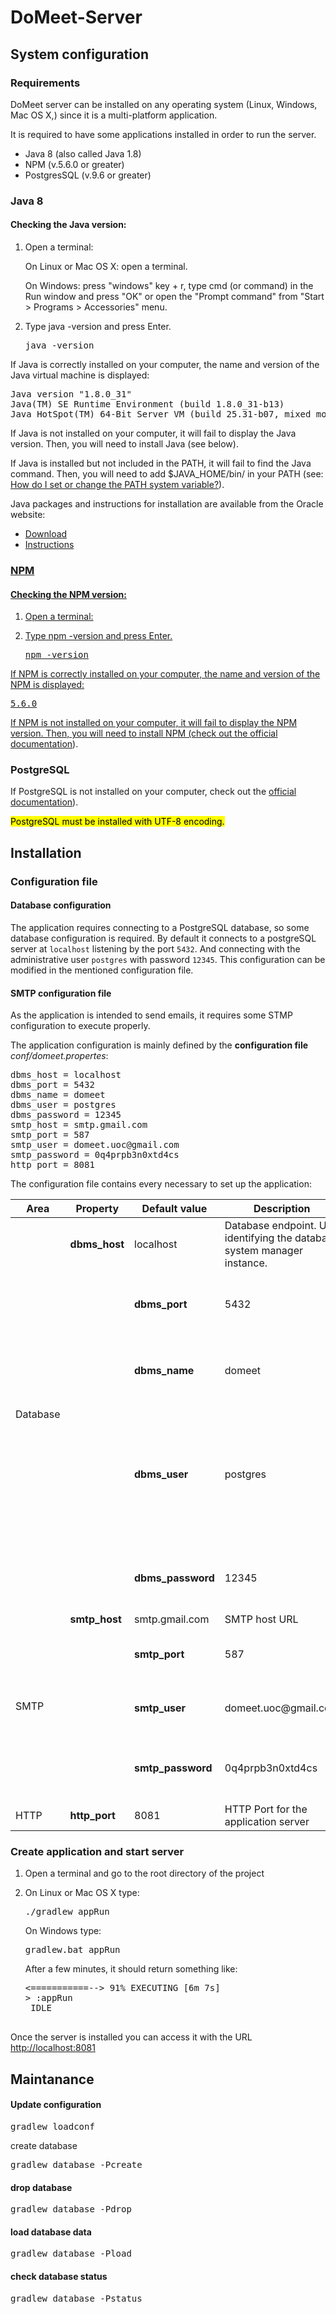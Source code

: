 <h1>DoMeet-Server</h1> 

<h2>System configuration</h2>
<h3>Requirements</h3>
<p>DoMeet server can be installed on any operating system (Linux, Windows, Mac OS X,) since it is a multi-platform application.</p>
<p>It is required to have some applications installed in order to run the server.</p>
<ul>
	<li>Java 8 (also called Java 1.8)</li>
	<li>NPM (v.5.6.0 or greater)</li>
	<li>PostgresSQL (v.9.6 or greater)</li>
</ul>
<h3>Java 8</h3>
<h4>Checking the Java version:</h4>
<ol>
	<li>
		<p>Open a terminal:</p>
		<p>On Linux or Mac OS X: open a terminal.</p>
		<p>On Windows: press "windows" key + r, type cmd (or command) in the Run window and press "OK" or open the "Prompt command" from "Start > Programs > Accessories" menu.</p>
	</li>
	<li>
		<p>Type java -version and press Enter.</p>
		<pre>java -version</pre>
	</li>
</ol>

<p>If Java is correctly installed on your computer, the name and version of the Java virtual machine is displayed:</p>

<pre>
Java version "1.8.0_31"
Java(TM) SE Runtime Environment (build 1.8.0_31-b13)
Java HotSpot(TM) 64-Bit Server VM (build 25.31-b07, mixed mode)
</pre>

<p>If Java is not installed on your computer, it will fail to display the Java version. Then, you will need to install Java (see below).</p>

<p>If Java is installed but not included in the PATH, it will fail to find the Java command. Then, you will need to add $JAVA_HOME/bin/ in your PATH (see: <a href="http://www.java.com/en/download/help/path.xml">How do I set or change the PATH system variable?</a>).</p>

<p>Java packages and instructions for installation are available from the Oracle website:</p>
<ul>
	<li><a href="http://www.oracle.com/technetwork/java/javase/downloads/jdk8-downloads-2133151.html">Download</li>
	<li><a href="https://docs.oracle.com/javase/8/docs/technotes/guides/install/">Instructions</li>
</ul>

<h3>NPM</h3>
<h4>Checking the NPM version:</h4>
<ol>
	<li>Open a terminal:</li>
	<li>
		<p>Type npm -version and press Enter.</p>
		<pre>npm -version</pre>
	</li>
</ol>

<p>If NPM is correctly installed on your computer, the name and version of the NPM is displayed:</p>

<pre>
5.6.0
</pre>

<p>If NPM is not installed on your computer, it will fail to display the NPM 
version. Then, you will need to install NPM 
(check out the <a href="https://www.npmjs.com/get-npm">official documentation</a>).</p>

<h3>PostgreSQL</h3>
<p>If PostgreSQL is not installed on your computer, check out the <a href="https://www.postgresql.org/">official documentation</a>).</p>

<mark>PostgreSQL must be installed with UTF-8 encoding.</mark>

<h2>Installation</h2>

<h3>Configuration file</h3>

<h4>Database configuration</h4>
<p>
	The application requires connecting to a PostgreSQL database, so some database configuration
	 is required. By default it connects to a postgreSQL 
	server at <code>localhost</code> listening by the port <code>5432</code>. 
	And connecting with the administrative user <code>postgres</code> with password
	<code>12345</code>. This configuration can be modified in the mentioned configuration file. 
</p>

<h4>SMTP configuration file</h4>
<p>
As the application is intended to send emails, it requires some STMP 
configuration to execute properly.
</p>

<p>
	The application configuration is mainly defined by the <b>configuration file</b> <em>conf/domeet.propertes</em>:
</p>
<pre>dbms_host = localhost
dbms_port = 5432
dbms_name = domeet
dbms_user = postgres
dbms_password = 12345
smtp_host = smtp.gmail.com
smtp_port = 587
smtp_user = domeet.uoc@gmail.com
smtp_password = 0q4prpb3n0xtd4cs
http_port = 8081</pre>

<p>
	The configuration file contains every necessary to set up the application:
	<table>
		<thead>
			<tr>
				<th>Area</th>
				<th>Property</th>
				<th>Default value</th>
				<th>Description</th>
			</tr>
		</thead>
		<tbody>
			<tr>
				<td rowspan='5'>Database</td>
				<td><b>dbms_host</b></td>
				<td>localhost</td>
				<td>Database endpoint. URL identifying the database system manager instance.</td>
			</tr>
			<tr>
				<td></td>
				<td><b>dbms_port</b></td>
				<td>5432</td>
				<td>Port throught the database system manager instance handle communications.</td>
			</tr>
			<tr>
				<td></td>
				<td><b>dbms_name</b></td>
				<td>domeet</td>
				<td>Name of the database holding enterprise information.</td>
			</tr>
			<tr>
				<td></td>
				<td><b>dbms_user</b></td>
				<td>postgres</td>
				<td>
					User ID for connection to the database. 
					The user requries administrative permissons over the specifyed database for handling 
					the database model.
				</td>
			</tr>
			<tr>
				<td></td>
				<td><b>dbms_password</b></td>
				<td>12345</td>
				<td>Credential password related for the defined database user.</td>
			</tr>
			<tr>
				<td rowspan='4'>SMTP</td>
				<td><b>smtp_host</b></td>
				<td>smtp.gmail.com</td>
				<td>SMTP host URL</td>
			</tr>
			<tr>
				<td></td>
				<td><b>smtp_port</b></td>
				<td>587</td>
				<td>Port throught the SMTP host handles communications.</td>
			</tr>
			<tr>
				<td></td>
				<td><b>smtp_user</b></td>
				<td>domeet.uoc@gmail.com</td>
				<td>E-Mail account used for sending emails via the application.</td>
			</tr>
			<tr>
				<td></td>
				<td><b>smtp_password</b></td>
				<td>0q4prpb3n0xtd4cs</td>
				<td>Credential password related for the defined E-Mail account.</td>
			</tr>
			<tr>
				<td>HTTP</td>
				<td><b>http_port</b></td>
				<td>8081</td>
				<td>HTTP Port for the application server</td>
			</tr>
		</tbody>
	</table>
</p>

<h3>Create application and start server</h3>
<ol>
	<li>Open a terminal and go to the root directory of the project</li>
	<li>
		<p>On Linux or Mac OS X type:<pre>./gradlew appRun</pre></p>
  	<p>On Windows type: <pre>gradlew.bat appRun</pre></p>
		<p>After a few minutes, it should return something like:</p>
		<pre><===========--> 91% EXECUTING [6m 7s]<br/><!--
         -->> :appRun<br/><!--
         <!--> IDLE
		</pre>  	
	</li>	
</ol>
 
 <p>Once the server is installed you can access it with the URL <a href="http://localhost:8081">http://localhost:8081</a></p>
<h2>Maintanance</h2>
 
<h4>Update configuration</h4>
<pre>gradlew loadconf</pre 
<h4>create database</h4>
<pre>gradlew database -Pcreate</pre>
<h4>drop database</h4>
<pre>gradlew database -Pdrop</pre>
<h4>load database data</h4>
<pre>gradlew database -Pload</pre>
<h4>check database status</h4>
<pre>gradlew database -Pstatus</pre>
